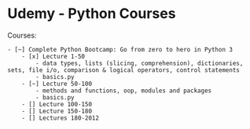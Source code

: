 # Udemy - Python Courses

Courses:

    - [~] Complete Python Bootcamp: Go from zero to hero in Python 3
        - [x] Lecture 1-50  
            - data types, lists (slicing, comprehension), dictionaries, sets, file i/o, comparison & logical operators, control statements
            - basics.py
        - [~] Lecture 50-100
            - methods and functions, oop, modules and packages
            - basics.py
        - [] Lecture 100-150
        - [] Lecture 150-180
        - [] Lectures 180-2012
